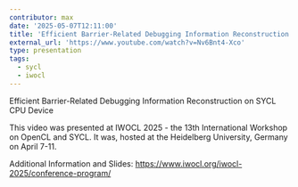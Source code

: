 ```yaml
---
contributor: max
date: '2025-05-07T12:11:00'
title: 'Efficient Barrier-Related Debugging Information Reconstruction on SYCL CPU Device'
external_url: 'https://www.youtube.com/watch?v=Nv6Bnt4-Xco'
type: presentation
tags:
  - sycl
  - iwocl
---
```


Efficient Barrier-Related Debugging Information Reconstruction on SYCL CPU Device

This video was presented at IWOCL 2025 - the 13th International Workshop on OpenCL and SYCL. 
It was, hosted at the Heidelberg University, Germany on April 7-11.

Additional Information and Slides: 
https://www.iwocl.org/iwocl-2025/conference-program/

